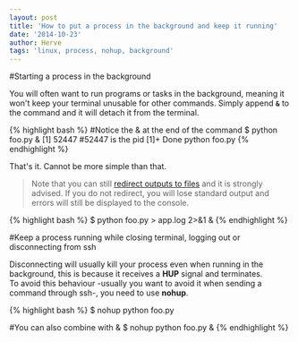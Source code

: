 ```yaml
---
layout: post
title: 'How to put a process in the background and keep it running'
date: '2014-10-23'
author: Herve
tags: 'linux, process, nohup, background'
---
```



#Starting a process in the background

You will often want to run programs or tasks in the background, meaning it won't keep your terminal unusable for other commands.
Simply append **`&`** to the command and it will detach it from the terminal.

{% highlight bash %}
#Notice the & at the end of the command
$ python foo.py &
[1] 52447
#52447 is the pid
[1]+  Done                    python foo.py
{% endhighlight %}

That's it. Cannot be more simple than that.

> Note that you can still [redirect outputs to files](/linux-files-redirection) and it is strongly advised.
If you do not redirect, you will lose standard output and errors will still be displayed to the console.

{% highlight bash %}
$ python foo.py > app.log 2>&1 &
{% endhighlight %}

#Keep a process running while closing terminal, logging out or disconnecting from ssh

Disconnecting will usually kill your process even when running in the background, this is 
because it receives a **HUP** signal and terminates.  
To avoid this behaviour -usually you want to avoid it when sending a command through ssh-, you need to use **nohup**.

{% highlight bash %}
$ nohup python foo.py

#You can also combine with &
$ nohup python foo.py &
{% endhighlight %}